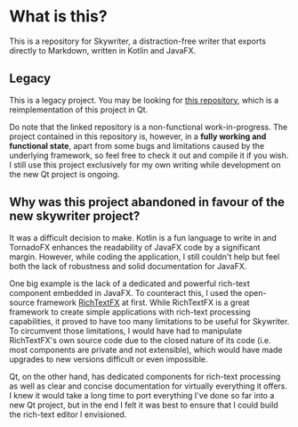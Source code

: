 # What is this?

This is a repository for Skywriter, a distraction-free writer that exports directly to Markdown, written in Kotlin and JavaFX.

## Legacy

This is a legacy project. You may be looking for [this repository](https://github.com/cengels/skywriter), which is a reimplementation of this project in Qt.

Do note that the linked repository is a non-functional work-in-progress. The project contained in this repository is, however, in a **fully working and functional state**, apart from some bugs and limitations caused by the underlying framework, so feel free to check it out and compile it if you wish. I still use this project exclusively for my own writing while development on the new Qt project is ongoing.

## Why was this project abandoned in favour of the new skywriter project?

It was a difficult decision to make. Kotlin is a fun language to write in and TornadoFX enhances the readability of JavaFX code by a significant margin. However, while coding the application, I still couldn't help but feel both the lack of robustness and solid documentation for JavaFX.

One big example is the lack of a dedicated and powerful rich-text component embedded in JavaFX. To counteract this, I used the open-source framework [RichTextFX](https://github.com/FXMisc/RichTextFX) at first. While RichTextFX is a great framework to create simple applications with rich-text processing capabilities, it proved to have too many limitations to be useful for Skywriter. To circumvent those limitations, I would have had to manipulate RichTextFX's own source code due to the closed nature of its code (i.e. most components are private and not extensible), which would have made upgrades to new versions difficult or even impossible.

Qt, on the other hand, has dedicated components for rich-text processing as well as clear and concise documentation for virtually everything it offers. I knew it would take a long time to port everything I've done so far into a new Qt project, but in the end I felt it was best to ensure that I could build the rich-text editor I envisioned.
